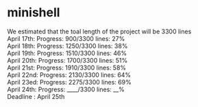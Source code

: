 # minishell

We estimated that the toal length of the project will be 3300 lines  
April 17th: Progress: 900/3300 lines: 27%  
April 18th: Progress: 1250/3300 lines: 38%  
April 19th: Progress: 1510/3300 lines: 46%  
April 20th: Progress: 1700/3300 lines: 51%  
April 21st: Progress: 1910/3300 lines: 58%  
April 22nd: Progress: 2130/3300 lines: 64%  
April 23ed: Progress: 2275/3300 lines: 69%  
April 24th: Progress: ____/3300 lines: __%  
Deadline : April 25th  

<!-- echo 'scale=3; 2200/3300' | bc -->
<!-- valgrind --leak-check=full --show-leak-kinds=all ./minishell -->
